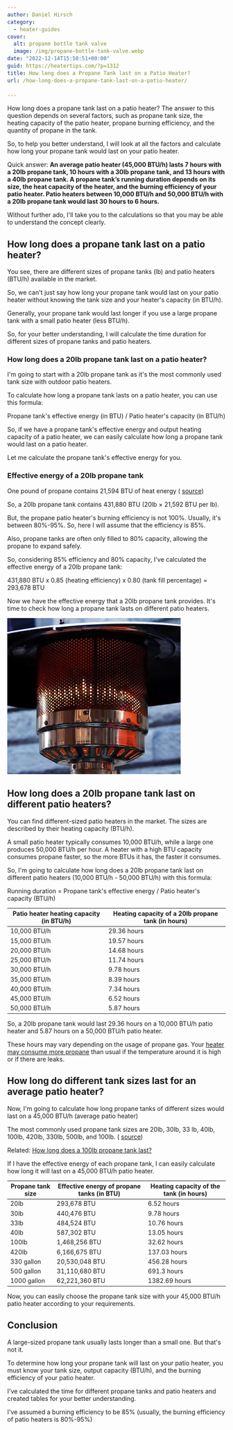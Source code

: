 ```yaml
---
author: Daniel Hirsch
category:
  - heater-guides
cover:
  alt: propane bottle tank valve
  image: /img/propane-bottle-tank-valve.webp
date: "2022-12-14T15:50:51+00:00"
guid: https://heatertips.com/?p=1312
title: How long does a Propane Tank last on a Patio Heater?
url: /how-long-does-a-propane-tank-last-on-a-patio-heater/

---
```

How long does a propane tank last on a patio heater? The answer to this question depends on several factors, such as propane tank size, the heating capacity of the patio heater, propane burning efficiency, and the quantity of propane in the tank.

So, to help you better understand, I will look at all the factors and calculate how long your propane tank would last on your patio heater.

Quick answer: **An average patio heater (45,000 BTU/h) lasts 7 hours with a 20lb propane tank, 10 hours with a 30lb propane tank, and 13 hours with a 40lb propane tank. A propane tank’s running duration depends on its size, the heat capacity of the heater, and the burning efficiency of your patio heater. Patio heaters between 10,000 BTU/h and 50,000 BTU/h with a 20lb propane tank would last 30 hours to 6 hours.**

Without further ado, I'll take you to the calculations so that you may be able to understand the concept clearly.

## How long does a propane tank last on a patio heater?

You see, there are different sizes of propane tanks (lb) and patio heaters (BTU/h) available in the market.

So, we can't just say how long your propane tank would last on your patio heater without knowing the tank size and your heater's capacity (in BTU/h).

Generally, your propane tank would last longer if you use a large propane tank with a small patio heater (less BTU/h).

So, for your better understanding, I will calculate the time duration for different sizes of propane tanks and patio heaters.

### How long does a 20lb propane tank last on a patio heater?

I'm going to start with a 20lb propane tank as it's the most commonly used tank size with outdoor patio heaters.

To calculate how long a propane tank lasts on a patio heater, you can use this formula:

Propane tank's effective energy (in BTU) / Patio heater's capacity (in BTU/h)

So, if we have a propane tank's effective energy and output heating capacity of a patio heater, we can easily calculate how long a propane tank would last on a patio heater.

Let me calculate the propane tank's effective energy for you.

### Effective energy of a 20lb propane tank

One pound of propane contains 21,594 BTU of heat energy ( [source](https://www.elgas.com.au/blog/389-lpg-conversions-kg-litres-mj-kwh-and-m3/))

So, a 20lb propane tank contains 431,880 BTU (20lb × 21,592 BTU per lb).

But, the propane patio heater's burning efficiency is not 100%. Usually, it's between 80%-95%. So, here I will assume that the efficiency is 85%.

Also, propane tanks are often only filled to 80% capacity, allowing the propane to expand safely.

So, considering 85% efficiency and 80% capacity, I've calculated the effective energy of a 20lb propane tank:

431,880 BTU x 0.85 (heating efficiency) x 0.80 (tank fill percentage) = 293,678 BTU

Now we have the effective energy that a 20lb propane tank provides. It's time to check how long a propane tank lasts on different patio heaters.

![patio heater](/img/patio-heater.webp)

## How long does a 20lb propane tank last on different patio heaters?

You can find different-sized patio heaters in the market. The sizes are described by their heating capacity (BTU/h).

A small patio heater typically consumes 10,000 BTU/h, while a large one produces 50,000 BTU/h per hour. A heater with a high BTU capacity consumes propane faster, so the more BTUs it has, the faster it consumes.

So, I'm going to calculate how long does a 20lb propane tank last on different patio heaters (10,000 BTU/h - 50,000 BTU/h) with this formula:

Running duration = Propane tank's effective energy / Patio heater's capacity (BTU/h)

Patio heater heating capacity (in BTU/h) | Heating capacity of a 20lb propane tank (in hours)  
---------------------------------------- | -------------------------------------------------  
10,000 BTU/h                             | 29.36 hours  
15,000 BTU/h                             | 19.57 hours  
20,000 BTU/h                             | 14.68 hours  
25,000 BTU/h                             | 11.74 hours  
30,000 BTU/h                             | 9.78 hours  
35,000 BTU/h                             | 8.39 hours  
40,000 BTU/h                             | 7.34 hours  
45,000 BTU/h                             | 6.52 hours  
50,000 BTU/h                             | 5.87 hours  

So, a 20lb propane tank would last 29.36 hours on a 10,000 BTU/h patio heater and 5.87 hours on a 50,000 BTU/h patio heater.

These hours may vary depending on the usage of propane gas. Your [heater may consume more propane](/why-is-propane-heater-using-so-much-gas/) than usual if the temperature around it is high or if there are leaks.

## How long do different tank sizes last for an average patio heater?

Now, I'm going to calculate how long propane tanks of different sizes would last on a 45,000 BTU/h (average patio heater)

The most commonly used propane tank sizes are 20lb, 30lb, 33 lb, 40lb, 100lb, 420lb, 330lb, 500lb, and 100lb. ( [source](https://www.couchoilcompany.com/what-size-propane-tank/))

Related: [How long does a 100lb propane tank last?](/how-long-does-a-100lb-propane-tank-last/)

If I have the effective energy of each propane tank, I can easily calculate how long it will last on a 45,000 BTU/h patio heater.

Propane tank size | Effective energy of propane tanks (in BTU) | Heating capacity of the tank (in hours)  
----------------- | -------------------------------------------- | ----------------------------------------  
20lb              | 293,678 BTU                                  | 6.52 hours  
30lb              | 440,476 BTU                                  | 9.78 hours  
33lb              | 484,524 BTU                                  | 10.76 hours  
40lb              | 587,302 BTU                                  | 13.05 hours  
100lb             | 1,468,256 BTU                                | 32.62 hours  
420lb             | 6,166,675 BTU                                | 137.03 hours  
330 gallon        | 20,530,048 BTU                               | 456.28 hours  
500 gallon        | 31,110,680 BTU                               | 691.3 hours  
1000 gallon       | 62,221,360 BTU                               | 1382.69 hours  

Now, you can easily choose the propane tank size with your 45,000 BTU/h patio heater according to your requirements.

## Conclusion

A large-sized propane tank usually lasts longer than a small one. But that's not it.

To determine how long your propane tank will last on your patio heater, you must know your tank size, output capacity (BTU/h), and the burning efficiency of your patio heater.

I've calculated the time for different propane tanks and patio heaters and created tables for your better understanding.

I've assumed a burning efficiency to be 85% (usually, the burning efficiency of patio heaters is 80%-95%)
